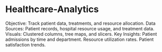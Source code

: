 # Healthcare-Analytics
Objective: Track patient data, treatments, and resource allocation. Data Sources: Patient records, hospital resource usage, and treatment data. Visuals: Clustered columns, tree maps, and slicers. Key Insights: Patient admissions by time and department. Resource utilization rates. Patient satisfaction trends.
